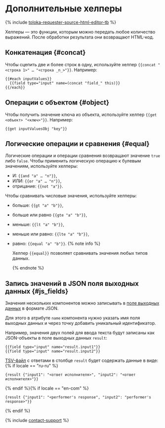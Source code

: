 # Дополнительные хелперы

{% include [toloka-requester-source-html-editor-tb](../../_includes/toloka-requester-source/id-toloka-requester-source/html-editor-tb.md) %}


Хелперы — это функции, которым можно передать любое количество выражений. После обработки результата они возвращают HTML-код.

## Конкатенация {#concat}

Чтобы сцепить две и более строк в одну, используйте хелпер `{{concat "<строка 1>" … "<строка _n_>"}}`. Например:

```
{{#each inputValues}}
  {{field type="input" name=(concat "field_" this)}}
{{/each}}
```

## Операции с объектом {#object}

Чтобы получить значение ключа из объекта, используйте хелпер `{{get <объект> "<ключ>"}}`. Например:

```
{{get inputValuesObj "key"}}
```

## Логические операции и сравнения {#equal}

Логические операции и операции сравнения возвращают значение `true` либо `false`.
Чтобы применить логическую операцию к булевым значениям, используйте хелперы:
- И: `{{and "a" … "n"}}`,
- ИЛИ: `{{or "a" … "n"}}`,
- отрицание: `{{not "a"}}`.

Чтобы сравнивать числовые значения, используйте хелперы:

- больше: `{{gt "a" "b"}}`,
- больше или равно `{{gte "a" "b"}}`,
- меньше: `{{lt "a" "b"}}`,
- меньше или равно: `{{lte "a" "b"}}`,
- равно: `{{equal "a" "b"}}`.
    {% note info %}

    Хелпер `{{equal}}` позволяет сравнивать значения любых типов данных.

    {% endnote %}


## Запись значений в JSON поля выходных данных {#js_fields}

Значения нескольких компонентов можно записывать в [поле выходных данных](../incoming.md) в формате JSON.

Для этого в атрибуте `name` компонента нужно указать имя поля выходных данных и через точку добавить уникальный идентификатор.

Например, значения двух полей для ввода текста будут записаны как JSON-объекты в поле выходных данных `result`:

```
{{field type="input" name="result.input1"}}
{{field type="input" name="result.input2"}}
```

[TSV-файл](../../../glossary.md#tsv-file-definition-ru) с ответами в столбце `result` будет содержать данные в виде:{% if locale == "ru-ru" %}
```
{result {"input1": "<ответ исполнителя>", "input2": "<ответ исполнителя>"}}
```
{% endif %}{% if locale == "en-com" %}
```
{result {"input1": "<performer's response", "input2": "performer's response>"}}
```
{% endif %}

{% include [contact-support](../../_includes/contact-support-help.md) %}